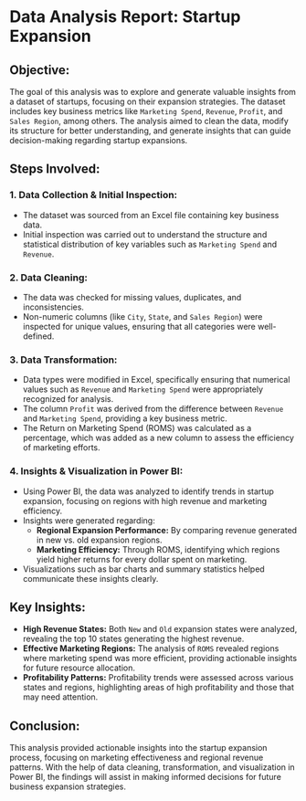 # Data Analysis Report: Startup Expansion

## Objective:
The goal of this analysis was to explore and generate valuable insights from a dataset of startups, focusing on their expansion strategies. The dataset includes key business metrics like `Marketing Spend`, `Revenue`, `Profit`, and `Sales Region`, among others. The analysis aimed to clean the data, modify its structure for better understanding, and generate insights that can guide decision-making regarding startup expansions.

## Steps Involved:

### 1. Data Collection & Initial Inspection:
- The dataset was sourced from an Excel file containing key business data.
- Initial inspection was carried out to understand the structure and statistical distribution of key variables such as `Marketing Spend` and `Revenue`.

### 2. Data Cleaning:
- The data was checked for missing values, duplicates, and inconsistencies.
- Non-numeric columns (like `City`, `State`, and `Sales Region`) were inspected for unique values, ensuring that all categories were well-defined.

### 3. Data Transformation:
- Data types were modified in Excel, specifically ensuring that numerical values such as `Revenue` and `Marketing Spend` were appropriately recognized for analysis.
- The column `Profit` was derived from the difference between `Revenue` and `Marketing Spend`, providing a key business metric.
- The Return on Marketing Spend (ROMS) was calculated as a percentage, which was added as a new column to assess the efficiency of marketing efforts.

### 4. Insights & Visualization in Power BI:
- Using Power BI, the data was analyzed to identify trends in startup expansion, focusing on regions with high revenue and marketing efficiency.
- Insights were generated regarding:
  - **Regional Expansion Performance:** By comparing revenue generated in new vs. old expansion regions.
  - **Marketing Efficiency:** Through ROMS, identifying which regions yield higher returns for every dollar spent on marketing.
- Visualizations such as bar charts and summary statistics helped communicate these insights clearly.

## Key Insights:

- **High Revenue States:** Both `New` and `Old` expansion states were analyzed, revealing the top 10 states generating the highest revenue.
- **Effective Marketing Regions:** The analysis of `ROMS` revealed regions where marketing spend was more efficient, providing actionable insights for future resource allocation.
- **Profitability Patterns:** Profitability trends were assessed across various states and regions, highlighting areas of high profitability and those that may need attention.

## Conclusion:
This analysis provided actionable insights into the startup expansion process, focusing on marketing effectiveness and regional revenue patterns. With the help of data cleaning, transformation, and visualization in Power BI, the findings will assist in making informed decisions for future business expansion strategies.
